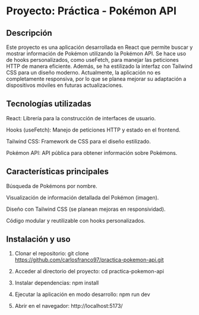 # Proyecto: Práctica - Pokémon API

## Descripción

Este proyecto es una aplicación desarrollada en React que permite buscar y mostrar información de Pokémon utilizando la Pokémon API. Se hace uso de hooks personalizados, como useFetch, para manejar las peticiones HTTP de manera eficiente. Además, se ha estilizado la interfaz con Tailwind CSS para un diseño moderno. Actualmente, la aplicación no es completamente responsiva, por lo que se planea mejorar su adaptación a dispositivos móviles en futuras actualizaciones.

## Tecnologías utilizadas

React: Librería para la construcción de interfaces de usuario.

Hooks (useFetch): Manejo de peticiones HTTP y estado en el frontend.

Tailwind CSS: Framework de CSS para el diseño estilizado.

Pokémon API: API pública para obtener información sobre Pokémons.

## Características principales

Búsqueda de Pokémons por nombre.

Visualización de información detallada del Pokémon (imagen).

Diseño con Tailwind CSS (se planean mejoras en responsividad).

Código modular y reutilizable con hooks personalizados.

## Instalación y uso

1. Clonar el repositorio:
git clone https://github.com/carlosfranco97/practica-pokemon-api.git

2. Acceder al directorio del proyecto:
cd practica-pokemon-api

3. Instalar dependencias:
npm install

4. Ejecutar la aplicación en modo desarrollo:
npm run dev

5. Abrir en el navegador: http://localhost:5173/
